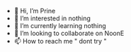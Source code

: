 - 👋 Hi, I’m Prine
- 👀 I’m interested in nothing
- 🌱 I’m currently learning nothing
- 💞️ I’m looking to collaborate on NoonE
- 📫 How to reach me " dont try "

<!---
nisho161/nisho161 is a ✨ special ✨ repository because its `README.md` (this file) appears on your GitHub profile.
You can click the Preview link to take a look at your changes.
--->
